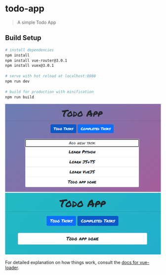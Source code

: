 # todo-app

> A simple Todo App

## Build Setup

``` bash
# install dependencies
npm install
npm install vue-router@3.0.1
npm install vuex@3.0.1

# serve with hot reload at localhost:8080
npm run dev

# build for production with minification
npm run build
```
![image](2022-03-03_20-45.png)
![image](2022-03-03_20-46.png)

For detailed explanation on how things work, consult the [docs for vue-loader](http://vuejs.github.io/vue-loader).
